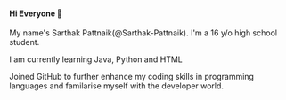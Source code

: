 #### **Hi Everyone** 👋

My name's Sarthak Pattnaik(@Sarthak-Pattnaik). I'm a 16 y/o high school student.

I am currently learning Java, Python and HTML

Joined GitHub to further enhance my coding skills in programming languages and familarise myself with the developer world.

<!---
NoviceCoder777/NoviceCoder777 is a ✨ special ✨ repository because its `README.md` (this file) appears on your GitHub profile.
You can click the Preview link to take a look at your changes.
--->
